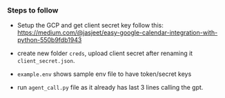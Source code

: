 ### Steps to follow

- Setup the GCP and get client secret key
follow this: 
https://medium.com/@jasjeet/easy-google-calendar-integration-with-python-550b9fdb1943

- create new folder `creds`, upload client secret after renaming it `client_secret.json`.
- `example.env` shows sample env file to have token/secret keys
- run `agent_call.py` file as it already has last 3 lines calling the gpt.
